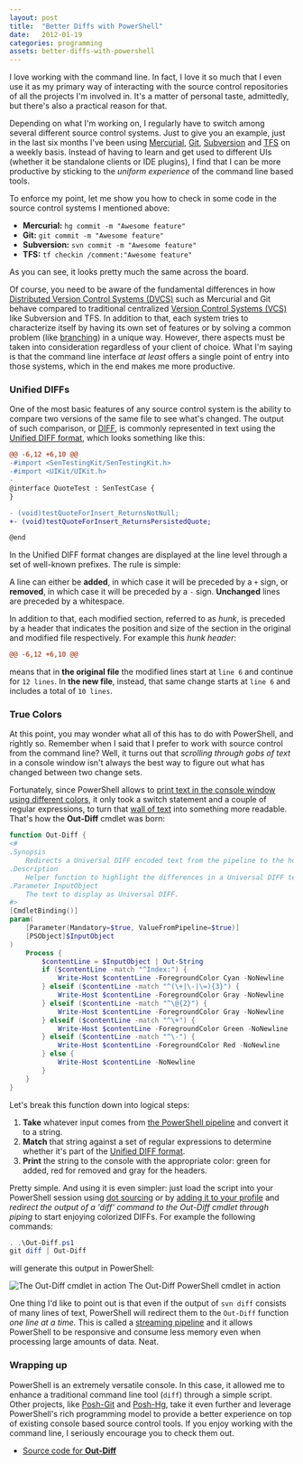 ```yaml
---
layout: post
title:  "Better Diffs with PowerShell"
date:   2012-01-19
categories: programming
assets: better-diffs-with-powershell
---
```


I love working with the command line. In fact, I love it so much that I even use it as my primary way of interacting with the source control repositories of all the projects I'm involved in. It's a matter of personal taste, admittedly, but there's also a practical reason for that.

Depending on what I'm working on, I regularly have to switch among several different source control systems. Just to give you an example, just in the last six months I've been using [Mercurial][1], [Git][2], [Subversion][3] and [TFS][4] on a weekly basis. Instead of having to learn and get used to different UIs (whether it be standalone clients or IDE plugins), I find that I can be more productive by sticking to the _uniform experience_ of the command line based tools.

To enforce my point, let me show you how to check in some code in the source control systems I mentioned above:

* **Mercurial:** `hg commit -m "Awesome feature"`
* **Git:** `git commit -m "Awesome feature"`
* **Subversion:** `svn commit -m "Awesome feature"`
* **TFS:** `tf checkin /comment:"Awesome feature"`

As you can see, it looks pretty much the same across the board.

Of course, you need to be aware of the fundamental differences in how [Distributed Version Control Systems (DVCS)][5] such as Mercurial and Git behave compared to traditional centralized [Version Control Systems (VCS)][6] like Subversion and TFS. In addition to that, each system tries to characterize itself by having its own set of features or by solving a common problem (like [branching][7]) in a unique way.
However, there aspects must be taken into consideration regardless of your client of choice. What I'm saying is that the command line interface *at least* offers a single point of entry into those systems, which in the end makes me more productive.

### Unified DIFFs

One of the most basic features of any source control system is the ability to compare two versions of the same file to see what's changed. The output of such comparison, or [DIFF][8], is commonly represented in text using the [Unified DIFF format][9], which looks something like this:

```diff
@@ -6,12 +6,10 @@
-#import <SenTestingKit/SenTestingKit.h>
-#import <UIKit/UIKit.h>
-
@interface QuoteTest : SenTestCase {
}

- (void)testQuoteForInsert_ReturnsNotNull;
+- (void)testQuoteForInsert_ReturnsPersistedQuote;

@end
```

In the Unified DIFF format changes are displayed at the line level through a set of well-known prefixes. The rule is simple:

A line can either be **added**, in which case it will be preceded by a `+` sign, or **removed**, in which case it will be preceded by a `-` sign. **Unchanged** lines are preceded by a whitespace.

In addition to that, each modified section, referred to as _hunk_, is preceded by a header that indicates the position and size of the section in the original and modified file respectively. For example this _hunk header_:

```diff
@@ -6,12 +6,10 @@
```

means that in **the original file** the modified lines start at `line 6` and continue for `12 lines`. In **the new file**, instead, that same change starts at `line 6` and includes a total of `10 lines`.

### True Colors

At this point, you may wonder what all of this has to do with PowerShell, and rightly so. Remember when I said that I prefer to work with source control from the command line? Well, it turns out that _scrolling through gobs of text_ in a console window isn't always the best way to figure out what has changed between two change sets.

Fortunately, since PowerShell allows to [print text in the console window using different colors][10], it only took a switch statement and a couple of regular expressions, to turn that [wall of text][11] into something more readable. That's how the **Out-Diff** cmdlet was born:

```powershell
function Out-Diff {
<#
.Synopsis
    Redirects a Universal DIFF encoded text from the pipeline to the host using colors to highlight the differences.
.Description
    Helper function to highlight the differences in a Universal DIFF text using color coding.
.Parameter InputObject
    The text to display as Universal DIFF.
#>
[CmdletBinding()]
param(
    [Parameter(Mandatory=$true, ValueFromPipeline=$true)]
    [PSObject]$InputObject
)
    Process {
        $contentLine = $InputObject | Out-String
        if ($contentLine -match "^Index:") {
            Write-Host $contentLine -ForegroundColor Cyan -NoNewline
        } elseif ($contentLine -match "^(\+|\-|\=){3}") {
            Write-Host $contentLine -ForegroundColor Gray -NoNewline
        } elseif ($contentLine -match "^\@{2}") {
            Write-Host $contentLine -ForegroundColor Gray -NoNewline
        } elseif ($contentLine -match "^\+") {
            Write-Host $contentLine -ForegroundColor Green -NoNewline
        } elseif ($contentLine -match "^\-") {
            Write-Host $contentLine -ForegroundColor Red -NoNewline
        } else {
            Write-Host $contentLine -NoNewline
        }
    }
}
```

Let's break this function down into logical steps:

1. **Take** whatever input comes from [the PowerShell pipeline][12] and convert it to a string.
2. **Match** that string against a set of regular expressions to determine whether it's part of the [Unified DIFF format][9].
3. **Print** the string to the console with the appropriate color: green for added, red for removed and gray for the headers.

Pretty simple. And using it is even simpler: just load the script into your PowerShell session using [dot sourcing][13] or by [adding it to your profile][14] and _redirect the output of a 'diff' command to the Out-Diff cmdlet through piping_ to start enjoying colorized DIFFs. For example the following commands:

```powershell
. .\Out-Diff.ps1
git diff | Out-Diff
```

will generate this output in PowerShell:

<img src="{{ site.url }}/assets/{{ page.assets }}/out-diff-in-action.png"
     alt="The Out-Diff cmdlet in action"
     title="The Out-Diff cmdlet in action"
     class="screenshot-noshadow-caption" />
<span class="caption">The Out-Diff PowerShell cmdlet in action</span>

One thing I'd like to point out is that even if the output of `svn diff` consists of many lines of text, PowerShell will redirect them to the `Out-Diff` function _one line at a time_. This is called a [streaming pipeline][15] and it allows PowerShell to be responsive and consume less memory even when processing large amounts of data. Neat.

### Wrapping up

PowerShell is an extremely versatile console. In this case, it allowed me to enhance a traditional command line tool (`diff`) through a simple script. Other projects, like [Posh-Git][16] and [Posh-Hg][17], take it even further and leverage PowerShell's rich programming model to provide a better experience on top of existing console based source control tools. If you enjoy working with the command line, I seriously encourage you to check them out.

<a id="downloads"></a>
<div class="note downloads">
<ul>
  <li class="github"><a href="https://gist.github.com/ecampidoglio/1635952">Source code for <strong>Out-Diff</strong></a></li>
</ul>
</div>

[1]: http://mercurial.selenic.com
[2]: http://git-scm.com
[3]: http://subversion.tigris.org
[4]: http://msdn.microsoft.com/en-us/vstudio/ff637362
[5]: http://en.wikipedia.org/wiki/Distributed_revision_control
[6]: http://en.wikipedia.org/wiki/Revision_control
[7]: http://en.wikipedia.org/wiki/Branching_(software)
[8]: http://en.wikipedia.org/wiki/Diff
[9]: http://en.wikipedia.org/wiki/Diff#Unified_format
[10]: http://technet.microsoft.com/en-us/library/dd347596.aspx
[11]: http://www.walloftext.net
[12]: http://powershell.com/cs/blogs/ebook/archive/2008/11/23/chapter-5-the-powershell-pipeline.aspx
[13]: http://technet.microsoft.com/en-us/library/ee176949.aspx#ECAA
[14]: http://powershell.com/cs/blogs/ebook/archive/2009/03/30/chapter-10-scripts.aspx#profile-autostart-scripts
[15]: http://powershell.com/cs/blogs/ebook/archive/2008/11/23/chapter-5-the-powershell-pipeline.aspx#streaming-real-time-processing-or-not
[16]: https://github.com/dahlbyk/posh-git
[17]: http://poshhg.codeplex.com

